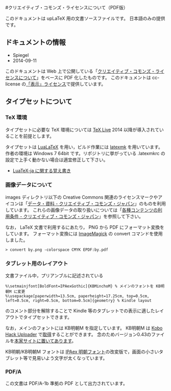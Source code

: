 #クリエイティブ・コモンズ・ライセンスについて（PDF版）

このドキュメントは upLaTeX 用の文書ソースファイルです。
日本語のみの提供です。

## ドキュメントの情報

- Spiegel
- 2014-09-11

このドキュメントは Web 上で公開している「[クリエイティブ・コモンズ・ライセンスについて](http://www.baldanders.info/cc-license.shtml#aboutCC)」をベースに PDF 化したものです。
このドキュメントは cc-license の[「表示」ライセンス](http://creativecommons.org/licenses/by/4.0/)で提供しています。

## タイプセットについて

### TeX 環境

タイプセットに必要な TeX 環境については [TeX Live](http://www.tug.org/texlive/) 2014 以降が導入されていることを前提とします。

タイプセットは [LuaLaTeX](http://oku.edu.mie-u.ac.jp/~okumura/texwiki/?LuaTeX) を用い，ビルド作業には [latexmk](http://oku.edu.mie-u.ac.jp/~okumura/texwiki/?Latexmk) を用いています。
作者の環境は Windows 7 64bit です。リポジトリに挙がっている .latexmkrc の設定で上手く動かない場合は適宜修正して下さい。

- [LuaTeX-ja に関する覚え書き](http://www.baldanders.info/mdwiki/#!luatexja.md)

### 画像データについて

images ディレクトリ以下の Creative Commons 関連のライセンスマークやアイコンは「[データ・資料 - クリエイティブ・コモンズ・ジャパン](http://creativecommons.jp/about/downloads/)」のものを利用しています。
これらの画像データの取り扱いについては「[各種コンテンツの利用条件 - クリエイティブ・コモンズ・ジャパン](http://creativecommons.jp/policies/)」を参照して下さい。

なお， LaTeX 文書で利用するにあたり， PNG から PDF にフォーマット変換をしています。
フォーマット変換には [ImageMagick](http://www.imagemagick.org/) の convert コマンドを使用しました。

```
> convert by.png -colorspace CMYK EPDF:by.pdf
```

### タブレット用のレイアウト

文書ファイル中，プリアンブルに記述されている

```
%\setmainjfont[BoldFont=IPAexGothic]{KBMinchoM} % メインのフォントを KB明朝M に変更
%\usepackage[paperwidth=13.5cm, paperheight=17.25cm, top=0.5cm, left=0.5cm, right=0.5cm, bottom=0.5cm]{geometry} % Kindle layout
```

のコメント部分を解除することで Kindle 等のタブレットでの表示に適したレイアウトでタイプセットできます。

なお，メインのフォントには KB明朝M を指定しています。
KB明朝M は [Kobo Hack Uploader](http://ux.getuploader.com/KOBO_HACK/) で[取得](http://ux.getuploader.com/KOBO_HACK/search?q=KBMincho)することができます。
念のためバージョン0.43のファイルを[本家サイトに置いてあります](http://www.baldanders.info/fonts/KBMincho043.zip)。

KB明朝/KB明朝M フォントは [IPAex 明朝フォント](http://ipafont.ipa.go.jp/)の改変版で，画面の小さいタブレット等で見易いよう文字が太くなっています。

### PDF/A

この文書は PDF/A-1b 準拠の PDF として出力されています。
